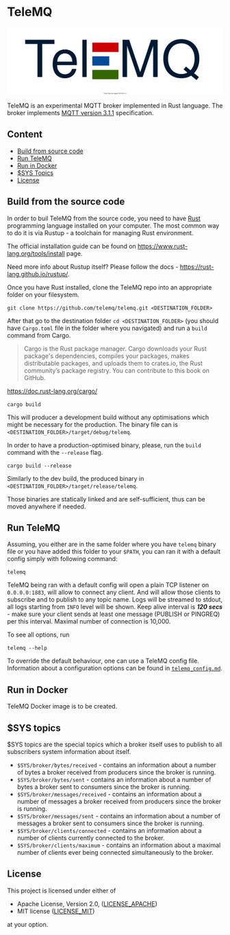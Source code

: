 # TeleMQ

![TeleMQ - MQTT broker](./docs/telemq-logo-white.svg)

TeleMQ is an experimental MQTT broker implemented in Rust language. The broker implements [MQTT version 3.1.1](https://docs.oasis-open.org/mqtt/mqtt/v3.1.1/mqtt-v3.1.1.html) specification.

## Content

- [Build from source code](#build-from-the-source-code)
- [Run TeleMQ](#run-telemq)
- [Run in Docker](#run-in-docker)
- [$SYS Topics](#sys-topics)
- [License](#license)

## Build from the source code

In order to buil TeleMQ from the source code, you need to have [Rust](https://www.rust-lang.org/) programming language installed on your computer. The most common way to do it is via Rustup - a toolchain for managing Rust environment.

The official installation guide can be found on https://www.rust-lang.org/tools/install page.

Need more info about Rustup itself? Please follow the docs - https://rust-lang.github.io/rustup/.

Once you have Rust installed, clone the TeleMQ repo into an appropriate folder on your filesystem.

```
git clone https://github.com/telemq/telemq.git <DESTINATION_FOLDER>
```

After that go to the destination folder `cd <DESTINATION_FOLDER>` (you should have `Cargo.toml` file in the folder where you navigated) and run a `build` command from Cargo.

> Cargo is the Rust package manager. Cargo downloads your Rust package's dependencies, compiles your packages, makes distributable packages, and uploads them to crates.io, the Rust community’s package registry. You can contribute to this book on GitHub.

https://doc.rust-lang.org/cargo/

```
cargo build
```

This will producer a development build without any optimisations which might be necessary for the production. The binary file can is `<DESTINATION_FOLDER>/target/debug/telemq`.

In order to have a production-optimised binary, please, run the `build` command with the `--release` flag.

```
cargo build --release
```

Similarly to the dev build, the produced binary in `<DESTINATION_FOLDER>/target/release/telemq`.

Those binaries are statically linked and are self-sufficient, thus can be moved anywhere if needed.

## Run TeleMQ

Assuming, you either are in the same folder where you have `telemq` binary file or you have added this folder to your `$PATH`, you can ran it with a default config simply with following command:

```
telemq
```

TeleMQ being ran with a default config will open a plain TCP listener on `0.0.0.0:1883`, will allow to connect any client. And will allow those clients to subscribe and to publish to any topic name. Logs will be streamed to stdout, all logs starting from `INFO` level will be shown. Keep alive interval is **_120 secs_** - make sure your client sends at least one message (PUBLISH or PINGREQ) per this interval. Maximal number of connection is 10,000.

To see all options, run

```
telemq --help
```

To override the default behaviour, one can use a TeleMQ config file. Information about a configuration options can be found in [`telemq_config.md`](./docs/telemq_config.md).

## Run in Docker

TeleMQ Docker image is to be created.

## $SYS topics

$SYS topics are the special topics which a broker itself uses to publish to all subscribers system information about itself.

- `$SYS/broker/bytes/received` - contains an information about a number of bytes a broker received from producers since the broker is running.
- `$SYS/broker/bytes/sent` - contains an information about a number of bytes a broker sent to consumers since the broker is running.
- `$SYS/broker/messages/received` - contains an information about a number of messages a broker received from producers since the broker is running.
- `$SYS/broker/messages/sent` - contains an information about a number of messages a broker sent to consumers since the broker is running.
- `$SYS/broker/clients/connected` - contains an information about a number of clients currently connected to the broker.
- `$SYS/broker/clients/maximum` - contains an information about a maximal number of clients ever being connected simultaneously to the broker.

## License

This project is licensed under either of

- Apache License, Version 2.0, ([LICENSE_APACHE](./LICENSE_APACHE.txt))
- MIT license ([LICENSE_MIT](./LICENSE_MIT.txt))

at your option.
